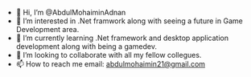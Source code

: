 - 👋 Hi, I’m @AbdulMohaiminAdnan
- 👀 I’m interested in .Net framwork along with seeing a future in Game Development area.
- 🌱 I’m currently learning .Net framework and desktop application development along with being a gamedev.
- 💞️ I’m looking to collaborate with all my fellow collegues.
- 📫 How to reach me email: abdulmohaimin21@gmail.com

<!---
AbdulMohaiminAdnan/AbdulMohaiminAdnan is a ✨ special ✨ repository because its `README.md` (this file) appears on your GitHub profile.
You can click the Preview link to take a look at your changes.
--->
